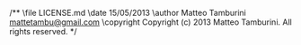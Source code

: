 /**
 \file LICENSE.md
 \date 15/05/2013
 \author Matteo Tamburini mattetambu@gmail.com
 \copyright Copyright (c) 2013 Matteo Tamburini. All rights reserved.
*/
